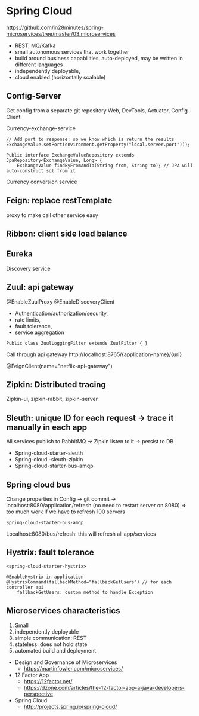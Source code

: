 Spring Cloud
=================
https://github.com/in28minutes/spring-microservices/tree/master/03.microservices

- REST, MQ/Kafka
- small autonomous services that work together
- build around business capabilities, auto-deployed, may be written in different languages
- independently deployable, 
- cloud enabled (horizontally scalable)


## Config-Server
Get config from a separate git repository
Web, DevTools, Actuator, Config Client

Currency-exchange-service
```shell script
// Add port to response: so we know which is return the results
ExchangeValue.setPort(environment.getProperty("local.server.port")));

Public interface ExchangeValueRepository extends JpaRepository<ExchangeValue, Long> {
    ExchangeValue findByFromAndTo(String from, String to); // JPA will auto-construct sql from it
```


Currency conversion service

## Feign: replace restTemplate
proxy to make call other service easy


## Ribbon: client side load balance


## Eureka
Discovery service
 

## Zuul: api gateway
@EnableZuulProxy
@EnableDiscoveryClient

- Authentication/authorization/security, 
- rate limits,
- fault tolerance, 
- service aggregation

```shell script
Public class ZuulLoggingFilter extends ZuulFilter { }
```


Call through api gateway
http://localhost:8765/{application-name}/{uri}

@FeignClient(name="netflix-api-gateway")


## Zipkin: Distributed tracing
Zipkin-ui, zipkin-rabbit, zipkin-server


## Sleuth: unique ID for each request -> trace it manually in each app
All services publish to RabbitMQ -> Zipkin listen to it -> persist to DB
- Spring-cloud-starter-sleuth
- Spring-cloud -sleuth-zipkin
- Spring-cloud-starter-bus-amqp


## Spring cloud bus
Change properties in Config -> git commit -> localhost:8080/application/refresh (no need to restart server on 8080) => too much work if we have to refresh 100 servers
```shell script
Spring-cloud-starter-bus-amqp
```
Localhost:8080/bus/refresh: this will refresh all app/services


## Hystrix: fault tolerance
```shell script
<spring-cloud-starter-hystrix>

@EnableHystrix in application
@HystrixCommand(fallbackMethod="fallbackGetUsers") // for each controller api
	fallbackGetUsers: custom method to handle Exception
```


## Microservices characteristics
1. Small
2. independently deployable
3. simple communication: REST
4. stateless: does not hold state
5. automated build and deployment

- Design and Governance of Microservices
    - https://martinfowler.com/microservices/
- 12 Factor App
    - https://12factor.net/
    - https://dzone.com/articles/the-12-factor-app-a-java-developers-perspective
- Spring Cloud
    - http://projects.spring.io/spring-cloud/
